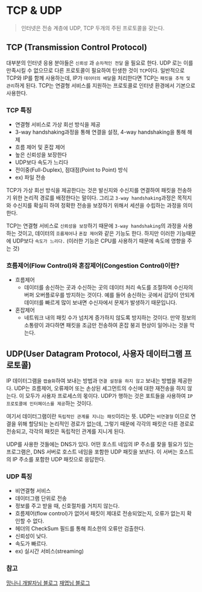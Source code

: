 # TCP & UDP
> 인터넷은 전송 계층에 UDP, TCP 두개의 주된 프로토콜을 갖는다.

## TCP (Transmission Control Protocol)
대부분의 인터넷 응용 분야들은 `신뢰성` 과 `순차적인 전달` 을 필요로 한다. UDP 로는 이를 만족시킬 수 없으므로 다른 프로토콜이 필요하여 탄생한 것이 `TCP`이다.
일반적으로 TCP와 IP를 함께 사용하는데, IP가 `데이터의 배달`을 처리한다면 TCP는 `패킷을 추적 및 관리`하게 된다. TCP는 연결형 서비스를 지원하는 프로토콜로 인터넷 환경에서 기본으로 사용한다.

### TCP 특징  
- 연결형 서비스로 가상 회선 방식을 제공
- 3-way handshaking과정을 통해 연결을 설정, 4-way handshaking을 통해 해제
- 흐름 제어 및 혼잡 제어
- 높은 신뢰성을 보장한다
- UDP보다 속도가 느리다
- 전이중(Full-Duplex), 점대점(Point to Point) 방식
- ex) 파일 전송


TCP가 가상 회선 방식을 제공한다는 것은 발신지와 수신지를 연결하여 패킷을 전송하기 위한 논리적 경로를 배정한다는 말이다. 그리고 `3-way handshaking`과정은 목적지와 수신지를 확실히 하여 정확한 전송을 보장하기 위해서 세션을 수립하는 과정을 의미한다.

TCP는 연결형 서비스로 `신뢰성을 보장`하기 때문에 `3-way handshaking`의 과정을 사용하는 것이고, 데이터의 `흐름제어`나 `혼잡 제어`와 같은 기능도 한다. 하지만 이러한 기능때문에 UDP보다 `속도가 느리다.` (이러한 기능은 CPU를 사용하기 때문에 속도에 영향을 주는 것)

### 흐름제어(Flow Control)와 혼잡제어(Congestion Control)이란?
- 흐름제어
  - 데이터를 송신하는 곳과 수신하는 곳의 데이터 처리 속도를 조절하여 수신자의 버퍼 오버플로우를 방지하는 것이다. 예를 들어 송신하는 곳에서 감당이 안되게 데이터를 빠르게 많이 보내면 수신자에서 문제가 발생하기 때문입니다.
- 혼잡제어
  - 네트워크 내의 패킷 수가 넘치게 증가하지 않도록 방지하는 것이다. 만약 정보의 소통량이 과다하면 패킷을 조금만 전송하여 혼잡 붕괴 현상이 일어나는 것을 막는다.


## UDP(User Datagram Protocol, 사용자 데이터그램 프로토콜)
IP 데이터그램을 `캡슐화`하여 보내는 방법과 `연결 설정을 하지 않고` 보내는 방법을 제공한다. UDP는 흐름제어, 오류제어 또는 손상된 세그먼트의 수신에 대한 재전송을 하지 않는다. 이 모두가 사용자 프로세스의 몫이다. UDP가 행하는 것은 포트들을 사용하여 `IP 프로토콜에 인터페이스를 제공`하는 것이다.

여기서 데이터그램이란 `독립적인 관계를 지니는 패킷`이라는 뜻. UDP는 `비연결형` 이므로 연결을 위해 할당되는 논리적인 경로가 없는데, 그렇기 때문에 각각의 패킷은 다른 경로로 전송되고, 각각의 패킷은 독립적인 관계를 지니게 된다.

UDP를 사용한 것들에는 DNS가 있다. 어떤 호스트 네임의 IP 주소를 찾을 필요가 있는 프로그램은, DNS 서버로 호스트 네임을 포함한 UDP 패킷을 보낸다. 이 서버는 호스트의 IP 주소를 포함한 UDP 패킷으로 응답한다.


### UDP 특징
- 비연결형 서비스
- 데이터그램 단위로 전송
- 정보를 주고 받을 때, 신호절차를 거치지 않는다.
- 흐름제어(flow control)가 없어서 패킷이 제대로 전송되었는지, 오류가 없는지 확인할 수 없다.
- 헤더의 CheckSum 필드를 통해 최소한의 오류만 검출한다.
- 신뢰성이 낮다.
- 속도가 빠르다.
- ex) 실시간 서비스(streaming)



### 참고
[망나니 개발자님 블로그](https://mangkyu.tistory.com/15)
[재엽님 블로그](http://asfirstalways.tistory.com/327)